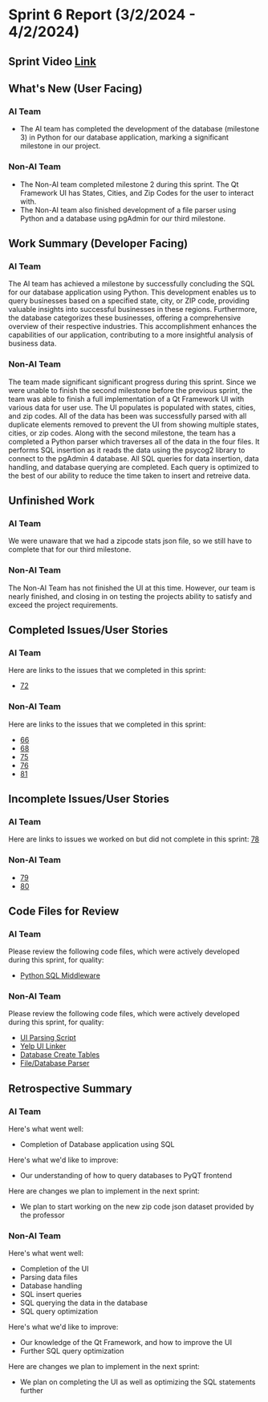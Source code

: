 # Sprint 6 Report (3/2/2024 - 4/2/2024)
## Sprint Video [Link](https://studio.youtube.com/video/qIdEcB530WM/edit)

## What's New (User Facing)
### AI Team
 * The AI team has completed the development of the database (milestone 3) in Python for our database application, marking a significant milestone in our project.

### Non-AI Team
 * The Non-AI team completed milestone 2 during this sprint. The Qt Framework UI has States, Cities, and Zip Codes for the user to interact with.
 * The Non-AI team also finished development of a file parser using Python and a database using pgAdmin for our third milestone.

## Work Summary (Developer Facing)
### AI Team
The AI team has achieved a milestone by successfully concluding the SQL for our database application using Python. This development enables us to query businesses based on a specified state, city, or ZIP code, providing valuable insights into successful businesses in these regions. Furthermore, the database categorizes these businesses, offering a comprehensive overview of their respective industries. This accomplishment enhances the capabilities of our application, contributing to a more insightful analysis of business data.

### Non-AI Team
The team made significant significant progress during this sprint. Since we were unable to finish the second milestone before the previous sprint, the team was able to finish a full implementation of a Qt Framework UI with various data for user use. The UI populates is populated with states, cities, and zip codes. All of the data has been was successfully parsed with all duplicate elements removed to prevent the UI from showing multiple states, cities, or zip codes. Along with the second milestone, the team has a completed a Python parser which traverses all of the data in the four files. It performs SQL insertion as it reads the data using the psycog2 library to connect to the pgAdmin 4 database. All SQL queries for data insertion, data handling, and database querying are completed. Each query is optimized to the best of our ability to reduce the time taken to insert and retreive data.


## Unfinished Work
### AI Team
We were unaware that we had a zipcode stats json file, so we still have to complete that for our third milestone.

### Non-AI Team
The Non-AI Team has not finished the UI at this time. However, our team is nearly finished, and closing in on testing the projects ability to satisfy and exceed the project requirements.

## Completed Issues/User Stories
### AI Team
Here are links to the issues that we completed in this sprint:
 * [72](https://github.com/WSUCptSCapstone-F23-S24/inst-aiassistedassignmentcompletion/issues/72)
 
### Non-AI Team
Here are links to the issues that we completed in this sprint:
* [66](https://github.com/WSUCptSCapstone-F23-S24/inst-aiassistedassignmentcompletion/issues/66)
* [68](https://github.com/WSUCptSCapstone-F23-S24/inst-aiassistedassignmentcompletion/issues/68)
* [75](https://github.com/WSUCptSCapstone-F23-S24/inst-aiassistedassignmentcompletion/issues/75)
* [76](https://github.com/WSUCptSCapstone-F23-S24/inst-aiassistedassignmentcompletion/issues/76)
* [81](https://github.com/WSUCptSCapstone-F23-S24/inst-aiassistedassignmentcompletion/issues/81)

 ## Incomplete Issues/User Stories
 ### AI Team
 Here are links to issues we worked on but did not complete in this sprint:
[78](https://github.com/WSUCptSCapstone-F23-S24/inst-aiassistedassignmentcompletion/issues/78)
 
 ### Non-AI Team
* [79](https://github.com/WSUCptSCapstone-F23-S24/inst-aiassistedassignmentcompletion/issues/79)
* [80](https://github.com/WSUCptSCapstone-F23-S24/inst-aiassistedassignmentcompletion/issues/80)

## Code Files for Review
### AI Team
Please review the following code files, which were actively developed during this sprint, for quality:
* [Python SQL Middleware](https://github.com/WSUCptSCapstone-F23-S24/inst-aiassistedassignmentcompletion/blob/AI/middleware-milestone3.py)

### Non-AI Team
Please review the following code files, which were actively developed during this sprint, for quality:
* [UI Parsing Script]([https://github.com/WSUCptSCapstone-F23-S24/inst-aiassistedassignmentcompletion/tree/Non-AI](https://github.com/WSUCptSCapstone-F23-S24/inst-aiassistedassignmentcompletion/blob/Non-AI/script.py))
* [Yelp UI Linker]([https://github.com/WSUCptSCapstone-F23-S24/inst-aiassistedassignmentcompletion/tree/Non-AI](https://github.com/WSUCptSCapstone-F23-S24/inst-aiassistedassignmentcompletion/blob/Non-AI/YelpApp.py))
* [Database Create Tables](https://github.com/WSUCptSCapstone-F23-S24/inst-aiassistedassignmentcompletion/blob/Non-AI/create_tables.sql)
* [File/Database Parser](https://github.com/WSUCptSCapstone-F23-S24/inst-aiassistedassignmentcompletion/blob/Non-AI/parseAndInsert.py)

## Retrospective Summary
### AI Team
Here's what went well:
  * Completion of Database application using SQL
    
Here's what we'd like to improve:
   * Our understanding of how to query databases to PyQT frontend
  
Here are changes we plan to implement in the next sprint:
   * We plan to start working on the new zip code json dataset provided by the professor

   
### Non-AI Team
Here's what went well:
  * Completion of the UI
  * Parsing data files
  * Database handling
  * SQL insert queries
  * SQL querying the data in the database
  * SQL query optimization
 
Here's what we'd like to improve:
   * Our knowledge of the Qt Framework, and how to improve the UI
   * Further SQL query optimization
  
Here are changes we plan to implement in the next sprint:
   * We plan on completing the UI as well as optimizing the SQL statements further 
